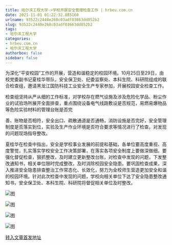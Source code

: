 ```yaml
---
title: 哈尔滨工程大学->学校开展安全管理检查工作 | hrbeu.com.cn
date: 2021-11-01 01:22:32.885160
urlname: 93522c2448e268c03adf03663dd052b2
slug: 93522c2448e268c03adf03663dd052b2
tags: 
- 哈尔滨工程大学
categories:
- hrbeu.com.cn
- 哈尔滨工程大学
authorbox: false
sidebar: false
---
```

为深化“平安校园”工作的开展，营造和谐稳定的校园环境。10月25日至29日，由校党委副书记夏桂华带队，安全保卫处、纪委监察处、本科生院、科研院组成的联合检查组，邀请黑龙江国防科技工业安全生产专家参加，开展校园安全检查工作。

检查组坚持从严从细的工作标准，对学校存在燃气设施及涉及危险化学品、粉尘作业的试验场所展开全面排查，重点围绕设备电气线路敷设是否规范，易燃易爆物品等危险实验材料的管理台账是否完
<!--more-->
善、账物是否相符，安全出口、疏散通道是否通畅，消防设施是否完好，安全管理制度是否落实到位，实验及生产作业环境是否符合要求等情况进行了检查。对发现的问题现场指导整改。

夏桂华在检查中指出，安全是学校事业发展的前提和基础，各单位要高度重视、高度警觉，扎实落实学校安全工作决策部署，在落实各项安全制度上要做深做细。要强化督促检查，狠抓整改，及时建立更新整改台账，对检查中发现的问题，下发整改通知书，相关单位限时完成整改，及时消除校园安全隐患。要巩固检查成果，深入推进安全隐患排查整治工作常态化、长效化，努力为全校师生营造更加安全和谐的校园环境。针对此次检查中发现的问题，学校向相关单位下达了安全隐患整改通知书，安全保卫处、本科生院、科研院将督促相关单位及时整改。

![图](http://gongxue.cn/__local/3/55/27/B6256897CD2ABE5206E9C34D989_931ACF24_1522C.jpg)

![图](http://gongxue.cn/__local/8/05/07/E3A037033EAC65CAC9974B53058_BC08D97A_BBA9.png)

![图](http://gongxue.cn/__local/5/02/0C/6DB89E5DB716F18A3C6DF054591_8E77EE18_1C52E.png)

![图](http://gongxue.cn/__local/5/D4/05/B3C7713210F823E7F12EED021E2_27820066_9D45.png)

[转入文章首发地址](http://gongxue.cn/info/1015/68385.htm)